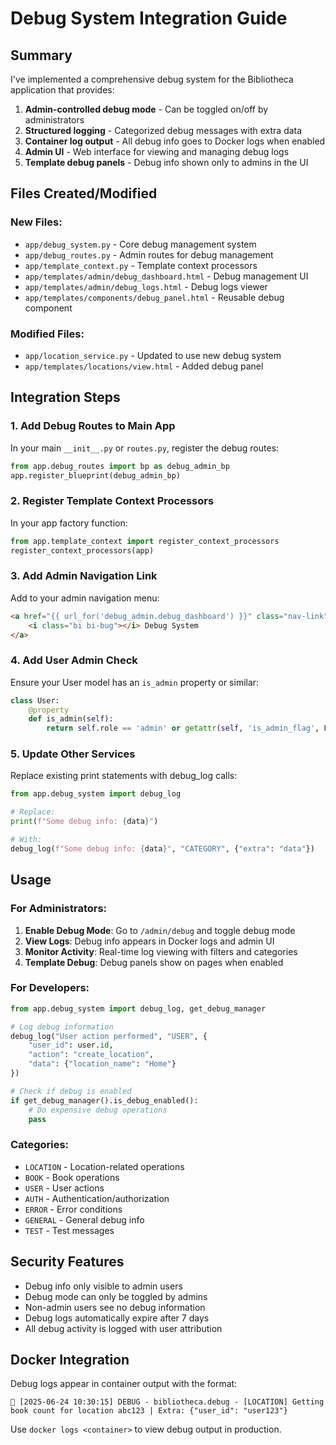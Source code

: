 # Debug System Integration Guide

## Summary

I've implemented a comprehensive debug system for the Bibliotheca application that provides:

1. **Admin-controlled debug mode** - Can be toggled on/off by administrators
2. **Structured logging** - Categorized debug messages with extra data
3. **Container log output** - All debug info goes to Docker logs when enabled
4. **Admin UI** - Web interface for viewing and managing debug logs
5. **Template debug panels** - Debug info shown only to admins in the UI

## Files Created/Modified

### New Files:
- `app/debug_system.py` - Core debug management system
- `app/debug_routes.py` - Admin routes for debug management
- `app/template_context.py` - Template context processors
- `app/templates/admin/debug_dashboard.html` - Debug management UI
- `app/templates/admin/debug_logs.html` - Debug logs viewer
- `app/templates/components/debug_panel.html` - Reusable debug component

### Modified Files:
- `app/location_service.py` - Updated to use new debug system
- `app/templates/locations/view.html` - Added debug panel

## Integration Steps

### 1. Add Debug Routes to Main App

In your main `__init__.py` or `routes.py`, register the debug routes:

```python
from app.debug_routes import bp as debug_admin_bp
app.register_blueprint(debug_admin_bp)
```

### 2. Register Template Context Processors

In your app factory function:

```python
from app.template_context import register_context_processors
register_context_processors(app)
```

### 3. Add Admin Navigation Link

Add to your admin navigation menu:

```html
<a href="{{ url_for('debug_admin.debug_dashboard') }}" class="nav-link">
    <i class="bi bi-bug"></i> Debug System
</a>
```

### 4. Add User Admin Check

Ensure your User model has an `is_admin` property or similar:

```python
class User:
    @property
    def is_admin(self):
        return self.role == 'admin' or getattr(self, 'is_admin_flag', False)
```

### 5. Update Other Services

Replace existing print statements with debug_log calls:

```python
from app.debug_system import debug_log

# Replace:
print(f"Some debug info: {data}")

# With:
debug_log(f"Some debug info: {data}", "CATEGORY", {"extra": "data"})
```

## Usage

### For Administrators:

1. **Enable Debug Mode**: Go to `/admin/debug` and toggle debug mode
2. **View Logs**: Debug info appears in Docker logs and admin UI
3. **Monitor Activity**: Real-time log viewing with filters and categories
4. **Template Debug**: Debug panels show on pages when enabled

### For Developers:

```python
from app.debug_system import debug_log, get_debug_manager

# Log debug information
debug_log("User action performed", "USER", {
    "user_id": user.id,
    "action": "create_location",
    "data": {"location_name": "Home"}
})

# Check if debug is enabled
if get_debug_manager().is_debug_enabled():
    # Do expensive debug operations
    pass
```

### Categories:
- `LOCATION` - Location-related operations
- `BOOK` - Book operations
- `USER` - User actions
- `AUTH` - Authentication/authorization
- `ERROR` - Error conditions
- `GENERAL` - General debug info
- `TEST` - Test messages

## Security Features

- Debug info only visible to admin users
- Debug mode can only be toggled by admins
- Non-admin users see no debug information
- Debug logs automatically expire after 7 days
- All debug activity is logged with user attribution

## Docker Integration

Debug logs appear in container output with the format:
```
🐛 [2025-06-24 10:30:15] DEBUG - bibliotheca.debug - [LOCATION] Getting book count for location abc123 | Extra: {"user_id": "user123"}
```

Use `docker logs <container>` to view debug output in production.

